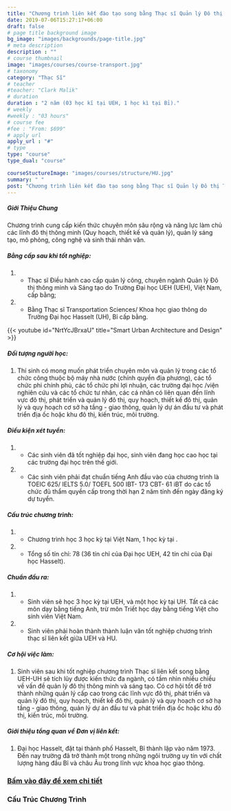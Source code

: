 ```yaml
---
title: "Chương trình liên kết đào tạo song bằng Thạc sĩ Quản lý Đô thị Thông minh và Sáng tạo và Thạc sĩ Transportation Sciences"
date: 2019-07-06T15:27:17+06:00
draft: false
# page title background image
bg_image: "images/backgrounds/page-title.jpg"
# meta description
description : ""
# course thumbnail
image: "images/courses/course-transport.jpg"
# taxonomy
category: "Thạc Sĩ"
# teacher
#teacher: "Clark Malik"
# duration
duration : "2 năm (03 học kĩ tại UEH, 1 học kì tại Bỉ)."
# weekly
#weekly : "03 hours"
# course fee
#fee : "From: $699"
# apply url
apply_url : "#"
# type
type: "course"
type_dual: "course"

courseStuctureImage: "images/courses/structure/HU.jpg"
summary: " "
post: "Chương trình liên kết đào tạo song bằng Thạc sĩ Quản lý Đô thị Thông minh và Sáng tạo và Thạc sĩ Transportation Sciences"
---
```



##### Giới Thiệu Chung

<!--StartFragment-->
Chương trình cung cấp kiến thức chuyên môn sâu rộng và năng lực làm chủ các lĩnh đô thị thông minh (Quy hoạch, thiết kế và quản lý), quản lý sáng tạo, mô phỏng, công nghệ và sinh thái nhân văn. 	


##### Bằng cấp sau khi tốt nghiệp:
1. * Thạc sĩ Điều hành cao cấp quản lý công, chuyên ngành Quản lý Đô thị thông minh và Sáng tạo do Trường Đại học UEH (UEH), Việt Nam, cấp bằng;
1. * Bằng Thạc sĩ Transportation Sciences/ Khoa học giao thông do Trường Đại học Hasselt (UH), Bỉ cấp bằng.


{{< youtube id="NrtYcJBrxaU" title="Smart Urban Architecture and Design" >}}

<!--EndFragment-->

##### Đối tượng người học: 

1. Thí sinh có mong muốn phát triển chuyên môn và quản lý trong các tổ chức công thuộc bộ máy nhà nước (chính quyền địa phương), các tổ chức phi chính phủ, các tổ chức phi lợi nhuận, các trường đại học /viện nghiên cứu và các tổ chức tư nhân, các cá nhân có liên quan đến lĩnh vực đô thị, phát triển và quản lý đô thị, quy hoạch, thiết kế đô thị, quản lý và quy hoạch cơ sở hạ tầng - giao thông, quản lý dự án đầu tư và phát triển địa ốc hoặc khu đô thị, kiến trúc, môi trường.


##### Điều kiện xét tuyển:
1. * Các sinh viên đã tốt nghiệp đại học, sinh viên đang học cao học tại các trường đại học trên thế giới.
2. * Các sinh viên phải đạt chuẩn tiếng Anh đầu vào của chương trình là TOEIC 625/ IELTS 5.0/ TOEFL 500 IBT- 173 CBT- 61 iBT do các tổ chức đủ thẩm quyền cấp trong thời hạn 2 năm tính đến ngày đăng ký dự tuyển.

##### Cấu trúc chương trình:
1. * Chương trình học 3 học kỳ tại Việt Nam, 1 học kỳ tại .
2. * Tổng số tín chỉ: 78 (36 tín chỉ của Đại học UEH, 42 tín chỉ của Đại học Hasselt).

##### Chuẩn đầu ra:
1. * Sinh viên sẽ học 3 học kỳ tại UEH, và một học kỳ tại UH. Tất cả các môn dạy bằng tiếng Anh, trừ môn Triết học dạy bằng tiếng Việt cho sinh viên Việt Nam.
1. * Sinh viên phải hoàn thành thành luận văn tốt nghiệp chương trình thạc sĩ liên kết giữa UEH và HU.


##### Cơ hội việc làm: 
1. Sinh viên sau khi tốt nghiệp chương trình Thạc sĩ liên kết song bằng UEH-UH sẽ tích lũy được kiến thức đa ngành, có tầm nhìn nhiều chiều về vấn đề quản lý đô thị thông minh và sáng tạo. Có cơ hội tốt để trở thành những quản lý cấp cao trong các lĩnh vực đô thị, phát triển và quản lý đô thị, quy hoạch, thiết kế đô thị, quản lý và quy hoạch cơ sở hạ tầng - giao thông, quản lý dự án đầu tư và phát triển địa ốc hoặc khu đô thị, kiến trúc, môi trường.

##### Giới thiệu tổng quan về Đơn vị liên kết:
1. Đại học Hasselt, đặt tại thành phố Hasselt, Bỉ thành lập vào năm 1973. Đến nay trường đã trở thành một trong những ngôi trường uy tín với chất lượng hàng đầu Bỉ và châu  Âu trong lĩnh vực khoa học giao thông.



### [Bấm vào đây để xem chi tiết](https://www.ueh.edu.vn/dao-tao/thac-si-tien-si/thac-si-dieu-hanh-cao-cap-emba/quan-ly-do-thi-thong-minh-va-sang-tao/?fbclid=IwAR09xSUOK2WxPuLZdZ4whONMLsnSDkAyvQqkoX0iioGizyCGdkdtBUqgig4)

### Cấu Trúc Chương Trình 
